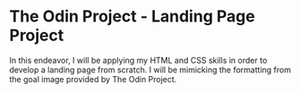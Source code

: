 # The Odin Project - Landing Page Project

In this endeavor, I will be applying my HTML and CSS skills in order to develop a landing page from scratch. I will be mimicking the formatting from the goal image provided by The Odin Project.  
